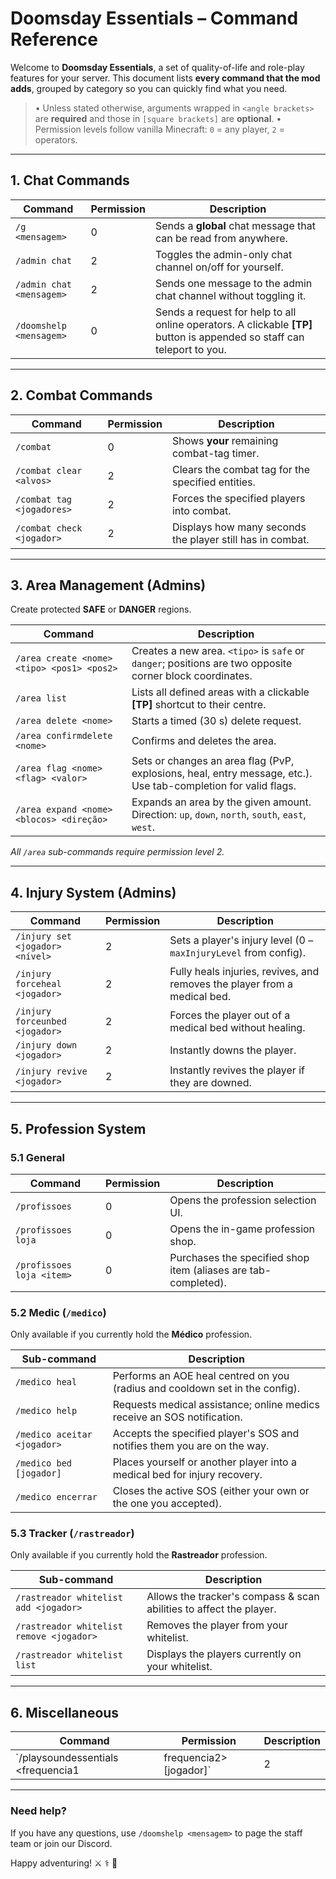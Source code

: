 # Doomsday Essentials – Command Reference

Welcome to **Doomsday Essentials**, a set of quality-of-life and role-play features for your server.  This document lists **every command that the mod adds**, grouped by category so you can quickly find what you need.

> • Unless stated otherwise, arguments wrapped in `<angle brackets>` are **required** and those in `[square brackets]` are **optional**.
> • Permission levels follow vanilla Minecraft: `0` = any player, `2` = operators.

---

## 1. Chat Commands

| Command | Permission | Description |
|---------|------------|-------------|
| `/g <mensagem>` | 0 | Sends a **global** chat message that can be read from anywhere. |
| `/admin chat` | 2 | Toggles the admin-only chat channel on/off for yourself. |
| `/admin chat <mensagem>` | 2 | Sends one message to the admin chat channel without toggling it. |
| `/doomshelp <mensagem>` | 0 | Sends a request for help to all online operators. A clickable **[TP]** button is appended so staff can teleport to you. |

---

## 2. Combat Commands

| Command | Permission | Description |
|---------|------------|-------------|
| `/combat` | 0 | Shows **your** remaining combat-tag timer. |
| `/combat clear <alvos>` | 2 | Clears the combat tag for the specified entities. |
| `/combat tag <jogadores>` | 2 | Forces the specified players into combat. |
| `/combat check <jogador>` | 2 | Displays how many seconds the player still has in combat. |

---

## 3. Area Management (Admins)
Create protected **SAFE** or **DANGER** regions.

| Command | Description |
|---------|-------------|
| `/area create <nome> <tipo> <pos1> <pos2>` | Creates a new area. `<tipo>` is `safe` or `danger`; positions are two opposite corner block coordinates. |
| `/area list` | Lists all defined areas with a clickable **[TP]** shortcut to their centre. |
| `/area delete <nome>` | Starts a timed (30 s) delete request. |
| `/area confirmdelete <nome>` | Confirms and deletes the area. |
| `/area flag <nome> <flag> <valor>` | Sets or changes an area flag (PvP, explosions, heal, entry message, etc.). Use tab-completion for valid flags. |
| `/area expand <nome> <blocos> <direção>` | Expands an area by the given amount. Direction: `up`, `down`, `north`, `south`, `east`, `west`. |

_All `/area` sub-commands require permission level 2._

---

## 4. Injury System (Admins)

| Command | Permission | Description |
|---------|------------|-------------|
| `/injury set <jogador> <nível>` | 2 | Sets a player's injury level (0 – `maxInjuryLevel` from config). |
| `/injury forceheal <jogador>` | 2 | Fully heals injuries, revives, and removes the player from a medical bed. |
| `/injury forceunbed <jogador>` | 2 | Forces the player out of a medical bed without healing. |
| `/injury down <jogador>` | 2 | Instantly downs the player. |
| `/injury revive <jogador>` | 2 | Instantly revives the player if they are downed. |

---

## 5. Profession System
### 5.1 General
| Command | Permission | Description |
|---------|------------|-------------|
| `/profissoes` | 0 | Opens the profession selection UI. |
| `/profissoes loja` | 0 | Opens the in-game profession shop. |
| `/profissoes loja <item>` | 0 | Purchases the specified shop item (aliases are tab-completed). |

### 5.2 Medic (`/medico`)
Only available if you currently hold the **Médico** profession.

| Sub-command | Description |
|-------------|-------------|
| `/medico heal` | Performs an AOE heal centred on you (radius and cooldown set in the config). |
| `/medico help` | Requests medical assistance; online medics receive an SOS notification. |
| `/medico aceitar <jogador>` | Accepts the specified player's SOS and notifies them you are on the way. |
| `/medico bed [jogador]` | Places yourself or another player into a medical bed for injury recovery. |
| `/medico encerrar` | Closes the active SOS (either your own or the one you accepted). |

### 5.3 Tracker (`/rastreador`)
Only available if you currently hold the **Rastreador** profession.

| Sub-command | Description |
|-------------|-------------|
| `/rastreador whitelist add <jogador>` | Allows the tracker's compass & scan abilities to affect the player. |
| `/rastreador whitelist remove <jogador>` | Removes the player from your whitelist. |
| `/rastreador whitelist list` | Displays the players currently on your whitelist. |

---

## 6. Miscellaneous

| Command | Permission | Description |
|---------|------------|-------------|
| `/playsoundessentials <frequencia1|frequencia2> [jogador]` | 2 | Plays a custom sound to yourself or the specified player. |

---

### Need help?
If you have any questions, use `/doomshelp <mensagem>` to page the staff team or join our Discord.

Happy adventuring! :crossed_swords: :medical_symbol: :mag_right: 